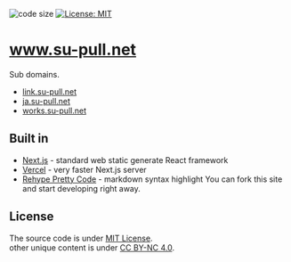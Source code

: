 ![code size](https://img.shields.io/github/languages/code-size/su-pull/www.su-pull.net)
[![License: MIT](https://img.shields.io/badge/License-MIT-blue)](https://opensource.org/licenses/MIT)

# www.su-pull.net

Sub domains.

- [link.su-pull.net](https://link.su-pull.net)
- [ja.su-pull.net](https://ja.su-pull.net)
- [works.su-pull.net](https://works.su-pull.net)

## Built in

- [Next.js](https://nextjs.org/) - standard web static generate React framework
- [Vercel](https://vercel.com/) - very faster Next.js server
- [Rehype Pretty Code](https://rehype-pretty-code.netlify.app/) - markdown syntax highlight
  You can fork this site and start developing right away.

## License

The source code is under [MIT License](https://github.com/su-pull/www.su-pull.net/blob/main/license).  
other unique content is under [CC BY-NC 4.0](https://creativecommons.org/licenses/by-nc/4.0/).
